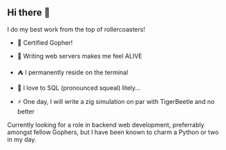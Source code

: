 ## Hi there 👋
I do my best work from the top of rollercoasters!
* 🐨 Certified Gopher!
 
* 🏬 Writing web servers makes me feel ALIVE
 
* ⛺ I permanently reside on the terminal
 
* 💾 I love to SQL (pronounced squeal) litely...
 
* ⚡ One day, I will write a zig simulation on par with TigerBeetle and no better
 
Currently looking for a role in backend web development, preferrably amongst fellow Gophers, but I have been known to charm a Python or two in my day.

<!--
**blakehulett7/blakehulett7** is a ✨ _special_ ✨ repository because its `README.md` (this file) appears on your GitHub profile.

Here are some ideas to get you started:

- 🔭 I’m currently working on ...
- 🌱 I’m currently learning ...
- 👯 I’m looking to collaborate on ...
- 🤔 I’m looking for help with ...
- 💬 Ask me about ...
- 📫 How to reach me: ...
- 😄 Pronouns: ...
- ⚡ Fun fact: ...
-->
